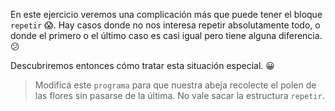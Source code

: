 <gs-attire attire-url="https://raw.githubusercontent.com/MumukiProject/mumuki-guia-gobstones-repeticion-simple-kids/master/assets/attires/config.json"> </gs-attire> <gs-toolbox toolbox-url="https://raw.githubusercontent.com/MumukiProject/mumuki-guia-gobstones-repeticion-simple-kids/master/assets/toolbox_1553708780521.xml"></gs-toolbox>

En este ejercicio veremos una complicación más que puede tener el bloque `repetir` :scream:. Hay casos donde no nos interesa repetir absolutamente todo, o donde el primero o el último caso es casi igual pero tiene alguna diferencia. :confused:

Descubriremos entonces cómo tratar esta situación especial. :grinning:

> Modificá este `programa` para que nuestra abeja recolecte el polen de las flores sin pasarse de la última. No vale sacar la estructura `repetir`. 
